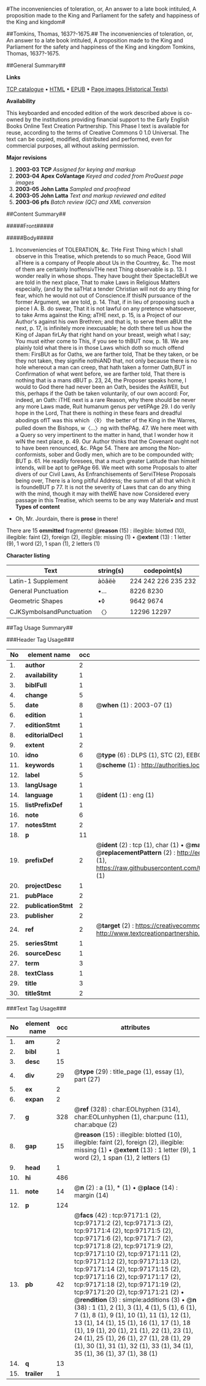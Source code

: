 #The inconveniencies of toleration, or, An answer to a late book intituled, A proposition made to the King and Parliament for the safety and happiness of the King and kingdom#

##Tomkins, Thomas, 1637?-1675.##
The inconveniencies of toleration, or, An answer to a late book intituled, A proposition made to the King and Parliament for the safety and happiness of the King and kingdom
Tomkins, Thomas, 1637?-1675.

##General Summary##

**Links**

[TCP catalogue](http://www.ota.ox.ac.uk/tcp/)  • 
[HTML](http://tei.it.ox.ac.uk/tcp/Texts-HTML/free/A62/A62886.html)  • 
[EPUB](http://tei.it.ox.ac.uk/tcp/Texts-EPUB/free/A62/A62886.epub) • 
[Page images (Historical Texts)](https://data.historicaltexts.jisc.ac.uk/view?pubId=eebo-13073077e&pageId=eebo-13073077e-97171-1)

**Availability**

This keyboarded and encoded edition of the
	       work described above is co-owned by the institutions
	       providing financial support to the Early English Books
	       Online Text Creation Partnership. This Phase I text is
	       available for reuse, according to the terms of Creative
	       Commons 0 1.0 Universal. The text can be copied,
	       modified, distributed and performed, even for
	       commercial purposes, all without asking permission.

**Major revisions**

1. __2003-03__ __TCP__ *Assigned for keying and markup*
1. __2003-04__ __Apex CoVantage__ *Keyed and coded from ProQuest page images*
1. __2003-05__ __John Latta__ *Sampled and proofread*
1. __2003-05__ __John Latta__ *Text and markup reviewed and edited*
1. __2003-06__ __pfs__ *Batch review (QC) and XML conversion*

##Content Summary##

#####Front#####

#####Body#####

1. Inconveniencies of TOLERATION, &c.
THe First Thing which I shall observe in this Treatise, which pretends to so much Peace, Good Will aTHere is a company of People about Us in the Countrey, &c. The most of them are certainly InoffensivTHe next Thing observable is p. 13. I wonder really in whose shops. They have bought their SpectacleBUt we are told in the next place, That to make Laws in Religious Matters especially, (and by the saTHat a tender Christian will not do any thing for fear, which he would not out of Conscience.If thisIN pursuance of the former Argument, we are told, p. 14. That, if in lieu of proposing such a piece I A. B. do swear, That it is not lawful on any pretence whatsoever, to take Arms against the King; aTHE next, p. 15, is a Project of our Author's against his own Brethren; and that is, to serve them aBUt the next, p. 17, is infinitely more inexcusable; he doth there tell us how the King of Japan firLAy that right hand on your breast, weigh what I say; You must either come to This, if you see to thBUT now, p. 18. We are plainly told what there is in those Laws which doth so much offend them: FirsBUt as for Oaths, we are farther told, That be they taken, or be they not taken, they signifie nothiAND that, not only because there is no hole whereout a man can creep, that hath taken a former Oath,BUT in Confirmation of what went before, we are farther told, That there is nothing that is a mans dBUT p. 23, 24, the Proposer speaks home, I would to God there had never been an Oath, besides the AsWEll, but this, perhaps if the Oath be taken voluntarily, of our own accord: For, indeed, an Oath: iTHE next is a rare Reason, why there should be never any more Laws made, Ruit humanum genus per vetiPAge 29. I do verily hope in the Lord, That there is nothing in these fears and dreadful abodings ofIT was this which 〈◊〉 the better of the King in the Warres, pulled down the Bishops, w〈…〉ng with thePAg. 47. We here meet with a Query so very impertinent to the matter in hand, that I wonder how it wIN the next place, p. 49. Our Author thinks that the Covenant ought not to have been renounced, &c. PAge 54. There are among the Non-conformists, sober and Godly men, which are to be compounded with; BUT p. 61. He readily foresees, that a much greater Latitude than himself intends, will be apt to gePAge 66. We meet with some Proposals to alter divers of our Civil Laws, As Enfranchisements of ServiTHese Proposals being over, There is a long pitiful Address; the summ of all that which it is foundeBUT p 77. It is not the severity of Laws that can do any thing with the mind, though it may with theWE have now Considered every passage in this Treatise, which seems to be any way Material▪ and must 
**Types of content**

  * Oh, Mr. Jourdain, there is **prose** in there!

There are 15 **ommitted** fragments! 
 @__reason__ (15) : illegible: blotted (10), illegible: faint (2), foreign (2), illegible: missing (1)  •  @__extent__ (13) : 1 letter (9), 1 word (2), 1 span (1), 2 letters (1)

**Character listing**


|Text|string(s)|codepoint(s)|
|---|---|---|
|Latin-1 Supplement|àòâëè|224 242 226 235 232|
|General Punctuation|•…|8226 8230|
|Geometric Shapes|▪◊|9642 9674|
|CJKSymbolsandPunctuation|〈〉|12296 12297|

##Tag Usage Summary##

###Header Tag Usage###

|No|element name|occ|attributes|
|---|---|---|---|
|1.|__author__|2||
|2.|__availability__|1||
|3.|__biblFull__|1||
|4.|__change__|5||
|5.|__date__|8| @__when__ (1) : 2003-07 (1)|
|6.|__edition__|1||
|7.|__editionStmt__|1||
|8.|__editorialDecl__|1||
|9.|__extent__|2||
|10.|__idno__|6| @__type__ (6) : DLPS (1), STC (2), EEBO-CITATION (1), OCLC (1), VID (1)|
|11.|__keywords__|1| @__scheme__ (1) : http://authorities.loc.gov/ (1)|
|12.|__label__|5||
|13.|__langUsage__|1||
|14.|__language__|1| @__ident__ (1) : eng (1)|
|15.|__listPrefixDef__|1||
|16.|__note__|6||
|17.|__notesStmt__|2||
|18.|__p__|11||
|19.|__prefixDef__|2| @__ident__ (2) : tcp (1), char (1)  •  @__matchPattern__ (2) : ([0-9\-]+):([0-9IVX]+) (1), (.+) (1)  •  @__replacementPattern__ (2) : http://eebo.chadwyck.com/downloadtiff?vid=$1&page=$2 (1), https://raw.githubusercontent.com/textcreationpartnership/Texts/master/tcpchars.xml#$1 (1)|
|20.|__projectDesc__|1||
|21.|__pubPlace__|2||
|22.|__publicationStmt__|2||
|23.|__publisher__|2||
|24.|__ref__|2| @__target__ (2) : https://creativecommons.org/publicdomain/zero/1.0/ (1), http://www.textcreationpartnership.org/docs/. (1)|
|25.|__seriesStmt__|1||
|26.|__sourceDesc__|1||
|27.|__term__|3||
|28.|__textClass__|1||
|29.|__title__|3||
|30.|__titleStmt__|2||


###Text Tag Usage###

|No|element name|occ|attributes|
|---|---|---|---|
|1.|__am__|2||
|2.|__bibl__|1||
|3.|__desc__|15||
|4.|__div__|29| @__type__ (29) : title_page (1), essay (1), part (27)|
|5.|__ex__|2||
|6.|__expan__|2||
|7.|__g__|328| @__ref__ (328) : char:EOLhyphen (314), char:EOLunhyphen (1), char:punc (11), char:abque (2)|
|8.|__gap__|15| @__reason__ (15) : illegible: blotted (10), illegible: faint (2), foreign (2), illegible: missing (1)  •  @__extent__ (13) : 1 letter (9), 1 word (2), 1 span (1), 2 letters (1)|
|9.|__head__|1||
|10.|__hi__|486||
|11.|__note__|14| @__n__ (2) : a (1), * (1)  •  @__place__ (14) : margin (14)|
|12.|__p__|124||
|13.|__pb__|42| @__facs__ (42) : tcp:97171:1 (2), tcp:97171:2 (2), tcp:97171:3 (2), tcp:97171:4 (2), tcp:97171:5 (2), tcp:97171:6 (2), tcp:97171:7 (2), tcp:97171:8 (2), tcp:97171:9 (2), tcp:97171:10 (2), tcp:97171:11 (2), tcp:97171:12 (2), tcp:97171:13 (2), tcp:97171:14 (2), tcp:97171:15 (2), tcp:97171:16 (2), tcp:97171:17 (2), tcp:97171:18 (2), tcp:97171:19 (2), tcp:97171:20 (2), tcp:97171:21 (2)  •  @__rendition__ (3) : simple:additions (3)  •  @__n__ (38) : 1 (1), 2 (1), 3 (1), 4 (1), 5 (1), 6 (1), 7 (1), 8 (1), 9 (1), 10 (1), 11 (1), 12 (1), 13 (1), 14 (1), 15 (1), 16 (1), 17 (1), 18 (1), 19 (1), 20 (1), 21 (1), 22 (1), 23 (1), 24 (1), 25 (1), 26 (1), 27 (1), 28 (1), 29 (1), 30 (1), 31 (1), 32 (1), 33 (1), 34 (1), 35 (1), 36 (1), 37 (1), 38 (1)|
|14.|__q__|13||
|15.|__trailer__|1||

